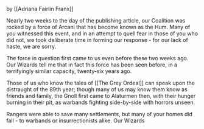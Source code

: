 by [[Adriana Fairlin Franx]]

Nearly two weeks to the day of the publishing article, our Coalition was rocked by a force of Arcani that has become known as the Hum. Many of you witnessed this event, and in an attempt to quell fear in those of you who did not, we took deliberate time in forming our response - for our lack of haste, we are sorry.

The force in question first came to us even before these two weeks ago. Our Wizards tell me that in fact this force has been seen before, in a terrifyingly similar capacity, twenty-six years ago. 

Those of us who know the tales of [[The Grey Ordeal]] can speak upon the distraught of the 89th year; though many of us may know them know as friends and family, the Gnoll first came to Alaturmen then, with their hunger burning in their pit, as warbands fighting side-by-side with horrors unseen. 

Rangers were able to save many settlements, but many of your homes did fall - to warbands or insurrectionists alike. Our Wizards
